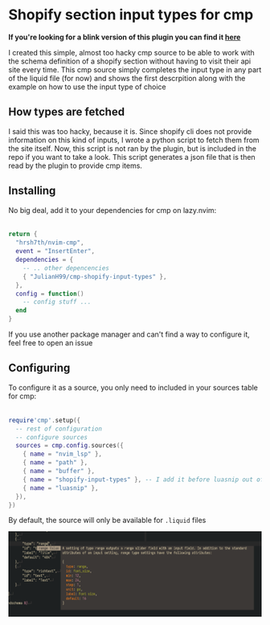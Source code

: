 # Shopify section input types for cmp

**If you're looking for a blink version of this plugin you can find it [here](https://github.com/JulianH99/blink-shopify-input-types)**

I created this simple, almost too hacky cmp source to be able to work with the
schema definition of a shopify section without having to visit their api site
every time. This cmp source simply completes the input type in any part of the
liquid file (for now) and shows the first descrpition along with the example on
how to use the input type of choice

## How types are fetched
I said this was too hacky, because it is. Since shopify cli does not provide
information on this kind of inputs, I wrote a python script to fetch them from
the site itself. Now, this script is not ran by the plugin, but is included in
the repo if you want to take a look. This script generates a json file that is
then read by the plugin to provide cmp items.


## Installing
No big deal, add it to your dependencies for cmp on lazy.nvim:
```lua

return {
  "hrsh7th/nvim-cmp",
  event = "InsertEnter",
  dependencies = {
    -- .. other depencencies
    { "JulianH99/cmp-shopify-input-types" },
  },
  config = function()
    -- config stuff ...
  end
}
```
If you use another package manager and can't find a way to configure it, feel
free to open an issue

## Configuring
To configure it as a source, you only need to included in your sources table for
cmp:
```lua

require'cmp'.setup({
  -- rest of configuration
  -- configure sources
  sources = cmp.config.sources({
    { name = "nvim_lsp" },
    { name = "path" },
    { name = "buffer" },
    { name = "shopify-input-types" }, -- I add it before luasnip out of personal preference, you can add it where you want
    { name = "luasnip" },
  }),
})

```
By default, the source will only be available for `.liquid` files

![example](./screenshots/screen.png)


